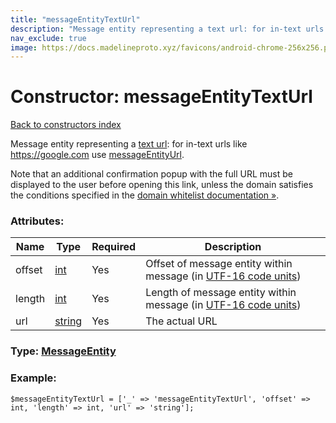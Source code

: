 ```yaml
---
title: "messageEntityTextUrl"
description: "Message entity representing a text url: for in-text urls like https://google.com use messageEntityUrl."
nav_exclude: true
image: https://docs.madelineproto.xyz/favicons/android-chrome-256x256.png
---
```

# Constructor: messageEntityTextUrl  
[Back to constructors index](/API_docs/constructors/index.html)



Message entity representing a [text url](https://google.com): for in-text urls like <https://google.com> use [messageEntityUrl](../constructors/messageEntityUrl.html).

Note that an additional confirmation popup with the full URL must be displayed to the user before opening this link, unless the domain satisfies the conditions specified in the [domain whitelist documentation »](https://core.telegram.org/api/config#whitelisted-domains).

### Attributes:

| Name     |    Type       | Required | Description |
|----------|---------------|----------|-------------|
|offset|[int](/API_docs/types/int.html) | Yes|Offset of message entity within message (in [UTF-16 code units](https://core.telegram.org/api/entities#entity-length))|
|length|[int](/API_docs/types/int.html) | Yes|Length of message entity within message (in [UTF-16 code units](https://core.telegram.org/api/entities#entity-length))|
|url|[string](/API_docs/types/string.html) | Yes|The actual URL|



### Type: [MessageEntity](/API_docs/types/MessageEntity.html)


### Example:

```
$messageEntityTextUrl = ['_' => 'messageEntityTextUrl', 'offset' => int, 'length' => int, 'url' => 'string'];
```  
